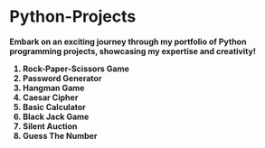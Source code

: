 # Python-Projects
<b> Embark on an exciting journey through my portfolio of Python programming projects, showcasing my expertise and creativity! <b>
<ol>
<b>
<li>Rock-Paper-Scissors Game </li>
<li>Password Generator</li>
<li>Hangman Game</li>
<li>Caesar Cipher</li>
<li>Basic Calculator</li>
<li>Black Jack Game</li>
<li>Silent Auction</li>
<li>Guess The Number</li>
</b>
</ol>
